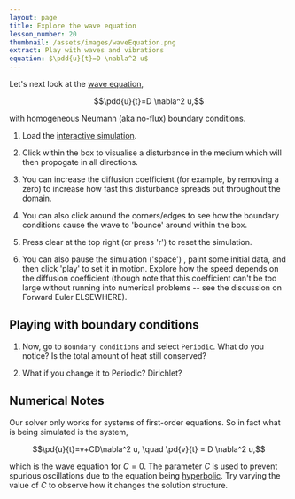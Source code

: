 ```yaml
---
layout: page
title: Explore the wave equation
lesson_number: 20
thumbnail: /assets/images/waveEquation.png
extract: Play with waves and vibrations
equation: $\pdd{u}{t}=D \nabla^2 u$
---
```

Let's next look at the [wave equation](https://en.wikipedia.org/wiki/Wave_equation),

$$\pdd{u}{t}=D \nabla^2 u,$$

with homogeneous Neumann (aka no-flux) boundary conditions.

1. Load the [interactive simulation](/sim/?preset=waveEquation). 

1. Click within the box to visualise a disturbance in the medium which will then propogate in all directions. 

1. You can increase the diffusion coefficient (for example, by removing a zero) to increase how fast this disturbance spreads out throughout the domain. 

1. You can also click around the corners/edges to see how the boundary conditions cause the wave to 'bounce' around within the box.

1. Press clear at the top right (or press 'r') to reset the simulation. 

1. You can also pause the simulation ('space') , paint some initial data, and then click 'play' to set it in motion. Explore how the speed depends on the diffusion coefficient (though note that this coefficient can't be too large without running into numerical problems -- see the discussion on Forward Euler ELSEWHERE). 

## Playing with boundary conditions

1. Now, go to `Boundary conditions` and select `Periodic`. What do you notice? Is the total amount of heat still conserved? 

1. What if you change it to Periodic? Dirichlet? 

## Numerical Notes

Our solver only works for systems of first-order equations. So in fact what is being simulated is the system,

$$\pd{u}{t}=v+CD\nabla^2 u, \quad \pd{v}{t} = D \nabla^2 u,$$

which is the wave equation for $C=0$. The parameter $C$ is used to prevent spurious oscillations due to the equation being [hyperbolic](https://en.wikipedia.org/wiki/Hyperbolic_partial_differential_equation). Try varying the value of $C$ to observe how it changes the solution structure.
